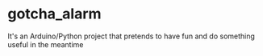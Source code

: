 # gotcha_alarm
It's an Arduino/Python project that pretends to have fun and do something useful in the meantime
